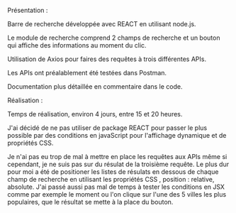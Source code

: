 Présentation :

Barre de recherche développée avec REACT en utilisant node.js.

Le module de recherche comprend 2 champs de recherche et un bouton qui affiche des informations au moment du clic.

Utilisation de Axios pour faires des requêtes à trois différentes APIs.

Les APIs ont préalablement été testées dans Postman.

Documentation plus détaillée en commentaire dans le code.

Réalisation :

Temps de réalisation, environ 4 jours, entre 15 et 20 heures.

J'ai décidé de ne pas utiliser de package REACT pour passer le plus possible par des conditions en javaScript pour l'affichage dynamique et de propriétés CSS.

Je n'ai pas eu trop de mal à mettre en place les requêtes aux APIs même si cependant, je ne suis pas sur du résulat de la troisième requête.
Le plus dur pour moi a été de positioner les listes de résulats en dessous de chaque champ de recherche en utilisant les propriétés CSS , position : relative, absolute. J'ai passé aussi pas mal de temps à tester les conditions en JSX comme par exemple le moment ou l'on clique sur l'une des 5 villes les plus populaires, que le résultat se mette à la place du bouton.
